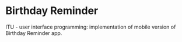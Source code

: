 # Birthday Reminder
ITU - user interface programming: implementation of mobile version of Birthday Reminder app.
